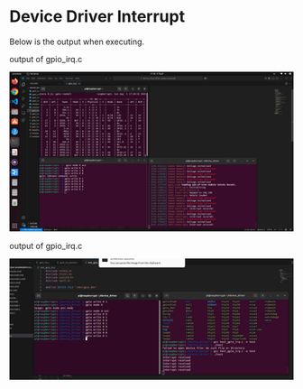 # Device Driver Interrupt

Below is the output when executing.


output of gpio_irq.c

![output](gpio_irq.png)

output of gpio_irq.c

![output](gpio_irq_device.png)
  


